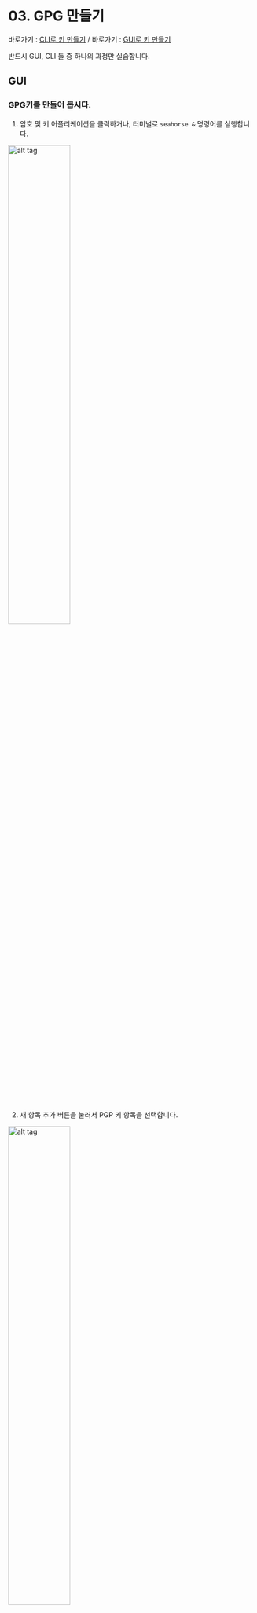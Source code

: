 # 03. GPG 만들기

바로가기 : [CLI로 키 만들기](#cli) / 바로가기 : [GUI로 키 만들기](#gui)

반드시 GUI, CLI 둘 중 하나의 과정만 실습합니다.

## GUI

### GPG키를 만들어 봅시다.

1) 암호 및 키 어플리케이션을 클릭하거나, 터미널로 ```seahorse &``` 명령어를 실행합니다.

<img alt="alt tag" height="50%" src="media/seahorse.png" width="50%"/>

2) 새 항목 추가 버튼을 눌러서 PGP 키 항목을 선택합니다.

<img alt="alt tag" height="50%" src="media/seahorse_menu.png" width="50%"/>

3) 전체 이름, 이메일을 입력합니다.
만약 만료 기간을 정하려면 아래 "만료되지 않음"을 체크 해제하고 만료 날짜 지정합니다.

<img alt="alt tag" height="50%" src="media/seahorse_enter.png" width="50%"/>
<img alt="alt tag" height="50%" src="media/seahorse_enter_complete.png" width="50%"/>

모두 완료하면 만들기 버튼이 활성화됩니다.

4) 잠시 기다립니다.

<img alt="alt tag" height="50%" src="media/seahorse_create_gpg_key.png" width="50%"/>

### 우분투 서버에 키를 동기화 해봅시다.

1) 원격 매뉴에서 키 동기화 및 공개를 선택합니다.

<img alt="alt tag" height="50%" src="media/seahorse_sync_menu.png" width="50%"/>

2) 키 서버 버튼을 누릅니다.

<img alt="alt tag" height="50%" src="media/seahorse_sync_without_server.png" width="50%"/>

3) 키를 공개할 곳에서 hkp://keyserver.ubuntu.com:11371 주소를 입력하거나 선택합니다.

<img alt="alt tag" height="50%" src="media/seahorse_select_server.png" width="50%"/>

4) 서버 선택을 완료하면 아래와 같이 동기화 버튼이 활성화됩니다.

<img alt="alt tag" height="50%" src="media/seahorse_sync_with_server.png" width="50%"/>

5) 동기화하고 기다립니다.

### 개인키를 백업해봅시다.

1) 내 폴더에서 숨김 파일을 보이게 설정하고 .gnupg 디렉토리를 찾습니다.

<img alt="alt tag" height="50%" src="media/find_my_gnupg_using_gui.png" width="50%"/>

2) 해당 폴더를 백업합니다.

<img alt="alt tag" height="50%" src="media/seahorse_key_menu.png" width="50%"/>

3) 혹은 암호 및 암호화 키 프로그램에서 내보내기를 사용해서 asc 파일으로 백업합니다.

### 핑거프린트를 확인해봅시다.

<img alt="alt tag" height="50%" src="media/seahorse_key_menu.png" width="50%"/>

1) 암호 및 키 프로그램에서 본인의 키를 우측 클릭하여 속성에 들어갑니다.

<img alt="alt tag" height="50%" src="media/seahorse_fingerprint.png" width="50%"/>

2) 핑거프린트를 확인합니다.

## CLI

### GPG키를 만들어 봅시다.

1) 아래 명령어로 키를 생성해볼 수 있습니다.

```shell
gpg --full-generate-key
```

```text
vm@VirtualBox:~$ gpg --full-generate-key
gpg (GnuPG) 2.2.40; Copyright (C) 2022 g10 Code GmbH
This is free software: you are free to change and redistribute it.
There is NO WARRANTY, to the extent permitted by law.

Please select what kind of key you want:
   (1) RSA and RSA (default)
   (2) DSA and Elgamal
   (3) DSA (sign only)
   (4) RSA (sign only)
  (14) Existing key from card
Your selection? 
```

```text
RSA keys may be between 1024 and 4096 bits long.
What keysize do you want? (3072) 
```

2) 기본 값을 선택하기위해 enter를 누릅니다.

```text
Please specify how long the key should be valid.
         0 = key does not expire
      <n>  = key expires in n days
      <n>w = key expires in n weeks
      <n>m = key expires in n months
      <n>y = key expires in n years
Key is valid for? (0) 
```

3) 만료 시기를 지정하려면 숫자를 입력하거나 만료 시기를 정하지 않고 싶다면 기본값 0으로 둡니다.

다음과 같이 1 (1 일), 1w (1 주), 1m (1 달), 1y (1 년) 을 입력할 수 있습니다.

4) 만료 기간을 지정하면 만료되는 시점을 알려주고, 맞는지 확인합니다. (맞으면 y 입력)

5) gpg키의 이름, 이메일을 작성합니다.

```text
GnuPG needs to construct a user ID to identify your key.

Real name: tester
Email address: test@test.com
Comment: 
You selected this USER-ID:
    "tester <test@test.com>"

Change (N)ame, (C)omment, (E)mail or (O)kay/(Q)uit? 
```

6) 입력한 정보가 맞다면 o를 눌러 확인합니다

7) 비밀번호를 만들어 줍니다.

8) 아래 안내가 나오면 랜덤 바이트를 모아줍니다.

```text
We need to generate a lot of random bytes. It is a good idea to perform
some other action (type on the keyboard, move the mouse, utilize the
disks) during the prime generation; this gives the random number
generator a better chance to gain enough entropy.
```

* 참조 [스택오버플로우](https://stackoverflow.com/questions/11708334/pgp-asymmetric-not-enough-random-bytes-available-please-do-some-other-work-to)

9) 공개키와 비밀키가 생성되었으므로 gpg --list-key 명령어로 자신의 키 id를 확인합니다.

```shell
gpg --list-key 
```

```text
vm@VirtualBox:~$ gpg --list-key
gpg: checking the trustdb
gpg: marginals needed: 3  completes needed: 1  trust model: pgp
gpg: depth: 0  valid:   2  signed:   0  trust: 0-, 0q, 0n, 0m, 0f, 2u
gpg: next trustdb check due at 2023-05-05
/home/vm/.gnupg/pubring.kbx
```

### 우분투 서버에 키를 동기화 해봅시다.

1) 아래 명령어를 사용해서 자신의 공개키를 keyserver.ubuntu.com 키 서버로 올립니다.

```shell
gpg --send-keys --keyserver keyserver.ubuntu.com {키ID}
```

2) 동기화하고 기다립니다.

### 우분투 서버의 저장된 키를 확인합니다.
1) 아래 명령어를 사용해서 자신의 공개키와 keyserver.ubuntu.com의 키와 비교 확인합니다.

```shell
gpg --keyserver hkp://keyserver.ubuntu.com --search-key {e-mail}
```

### 개인키를 백업해봅시다.

1) 내 폴더에서 숨김 파일을 보이게 설정하고 .gnupg 디렉토리를 찾습니다.

<img alt="alt tag" height="50%" src="media/find_my_gnupg_using_gui.png" width="50%"/>

2) 해당 폴더를 백업합니다.

<img alt="alt tag" height="50%" src="media/seahorse_key_menu.png" width="50%"/>

3) 혹은 암호 및 암호화 키 프로그램에서 내보내기를 사용해서 asc 파일으로 백업합니다.

### 핑거프린트를 확인해봅시다.

1) 아래 명령어를 터미널에 입력하여 현재 가지고 있는 키의 핑거프린트를 확인합니다.

```shell
gpg --fingerprint
```

[code of conduct 서명](04_signing_code-of-conduct.md) 챕터로 넘어갑시다!
